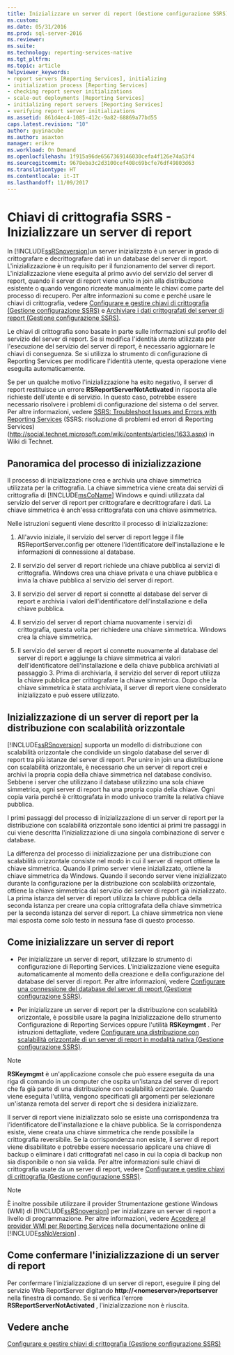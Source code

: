 ```yaml
---
title: Inizializzare un server di report (Gestione configurazione SSRS) | Microsoft Docs
ms.custom: 
ms.date: 05/31/2016
ms.prod: sql-server-2016
ms.reviewer: 
ms.suite: 
ms.technology: reporting-services-native
ms.tgt_pltfrm: 
ms.topic: article
helpviewer_keywords:
- report servers [Reporting Services], initializing
- initialization process [Reporting Services]
- checking report server initializations
- scale-out deployments [Reporting Services]
- initializing report servers [Reporting Services]
- verifying report server initializations
ms.assetid: 861d4ec4-1085-412c-9a82-68869a77bd55
caps.latest.revision: "10"
author: guyinacube
ms.author: asaxton
manager: erikre
ms.workload: On Demand
ms.openlocfilehash: 1f915a96de6567369146030cefa4f126e74a53f4
ms.sourcegitcommit: 9678eba3c2d3100cef408c69bcfe76df49803d63
ms.translationtype: HT
ms.contentlocale: it-IT
ms.lasthandoff: 11/09/2017
---
```

# <a name="ssrs-encryption-keys---initialize-a-report-server"></a>Chiavi di crittografia SSRS - Inizializzare un server di report
  In [!INCLUDE[ssRSnoversion](../../includes/ssrsnoversion-md.md)]un server inizializzato è un server in grado di crittografare e decrittografare dati in un database del server di report. L'inizializzazione è un requisito per il funzionamento del server di report. L'inizializzazione viene eseguita al primo avvio del servizio del server di report, quando il server di report viene unito in join alla distribuzione esistente o quando vengono ricreate manualmente le chiavi come parte del processo di recupero. Per altre informazioni su come e perché usare le chiavi di crittografia, vedere [Configurare e gestire chiavi di crittografia &#40;Gestione configurazione SSRS&#41;](../../reporting-services/install-windows/ssrs-encryption-keys-manage-encryption-keys.md) e [Archiviare i dati crittografati del server di report &#40;Gestione configurazione SSRS&#41;](../../reporting-services/install-windows/ssrs-encryption-keys-store-encrypted-report-server-data.md).  
  
 Le chiavi di crittografia sono basate in parte sulle informazioni sul profilo del servizio del server di report. Se si modifica l'identità utente utilizzata per l'esecuzione del servizio del server di report, è necessario aggiornare le chiavi di conseguenza. Se si utilizza lo strumento di configurazione di Reporting Services per modificare l'identità utente, questa operazione viene eseguita automaticamente.  
  
 Se per un qualche motivo l'inizializzazione ha esito negativo, il server di report restituisce un errore **RSReportServerNotActivated** in risposta alle richieste dell'utente e di servizio. In questo caso, potrebbe essere necessario risolvere i problemi di configurazione del sistema o del server. Per altre informazioni, vedere [SSRS: Troubleshoot Issues and Errors with Reporting Services](http://social.technet.microsoft.com/wiki/contents/articles/1633.aspx) (SSRS: risoluzione di problemi ed errori di Reporting Services) (http://social.technet.microsoft.com/wiki/contents/articles/1633.aspx) in Wiki di Technet.  
  
## <a name="overview-of-the-initialization-process"></a>Panoramica del processo di inizializzazione  
 Il processo di inizializzazione crea e archivia una chiave simmetrica utilizzata per la crittografia. La chiave simmetrica viene creata dai servizi di crittografia di [!INCLUDE[msCoName](../../includes/msconame-md.md)] Windows e quindi utilizzata dal servizio del server di report per crittografare e decrittografare i dati. La chiave simmetrica è anch'essa crittografata con una chiave asimmetrica.  
  
 Nelle istruzioni seguenti viene descritto il processo di inizializzazione:  
  
1.  All'avvio iniziale, il servizio del server di report legge il file RSReportServer.config per ottenere l'identificatore dell'installazione e le informazioni di connessione al database.  
  
2.  Il servizio del server di report richiede una chiave pubblica ai servizi di crittografia. Windows crea una chiave privata e una chiave pubblica e invia la chiave pubblica al servizio del server di report.  
  
3.  Il servizio del server di report si connette al database del server di report e archivia i valori dell'identificatore dell'installazione e della chiave pubblica.  
  
4.  Il servizio del server di report chiama nuovamente i servizi di crittografia, questa volta per richiedere una chiave simmetrica. Windows crea la chiave simmetrica.  
  
5.  Il servizio del server di report si connette nuovamente al database del server di report e aggiunge la chiave simmetrica ai valori dell'identificatore dell'installazione e della chiave pubblica archiviati al passaggio 3. Prima di archiviarla, il servizio del server di report utilizza la chiave pubblica per crittografare la chiave simmetrica. Dopo che la chiave simmetrica è stata archiviata, il server di report viene considerato inizializzato e può essere utilizzato.  
  
## <a name="initializing-a-report-server-for-scale-out-deployment"></a>Inizializzazione di un server di report per la distribuzione con scalabilità orizzontale  
 [!INCLUDE[ssRSnoversion](../../includes/ssrsnoversion-md.md)] supporta un modello di distribuzione con scalabilità orizzontale che condivide un singolo database del server di report tra più istanze del server di report. Per unire in join una distribuzione con scalabilità orizzontale, è necessario che un server di report crei e archivi la propria copia della chiave simmetrica nel database condiviso. Sebbene i server che utilizzano il database utilizzino una sola chiave simmetrica, ogni server di report ha una propria copia della chiave. Ogni copia varia perché è crittografata in modo univoco tramite la relativa chiave pubblica.  
  
 I primi passaggi del processo di inizializzazione di un server di report per la distribuzione con scalabilità orizzontale sono identici ai primi tre passaggi in cui viene descritta l'inizializzazione di una singola combinazione di server e database.  
  
 La differenza del processo di inizializzazione per una distribuzione con scalabilità orizzontale consiste nel modo in cui il server di report ottiene la chiave simmetrica. Quando il primo server viene inizializzato, ottiene la chiave simmetrica da Windows. Quando il secondo server viene inizializzato durante la configurazione per la distribuzione con scalabilità orizzontale, ottiene la chiave simmetrica dal servizio del server di report già inizializzato. La prima istanza del server di report utilizza la chiave pubblica della seconda istanza per creare una copia crittografata della chiave simmetrica per la seconda istanza del server di report. La chiave simmetrica non viene mai esposta come solo testo in nessuna fase di questo processo.  
  
## <a name="how-to-initialize-a-report-server"></a>Come inizializzare un server di report  
  
-   Per inizializzare un server di report, utilizzare lo strumento di configurazione di Reporting Services. L'inizializzazione viene eseguita automaticamente al momento della creazione e della configurazione del database del server di report. Per altre informazioni, vedere [Configurare una connessione del database del server di report &#40;Gestione configurazione SSRS&#41;](../../reporting-services/install-windows/configure-a-report-server-database-connection-ssrs-configuration-manager.md).  
  
-   Per inizializzare un server di report per la distribuzione con scalabilità orizzontale, è possibile usare la pagina Inizializzazione dello strumento Configurazione di Reporting Services oppure l'utilità **RSKeymgmt** . Per istruzioni dettagliate, vedere [Configurare una distribuzione con scalabilità orizzontale di un server di report in modalità nativa &#40;Gestione configurazione SSRS&#41;](../../reporting-services/install-windows/configure-a-native-mode-report-server-scale-out-deployment.md).  
  
> [!NOTE]  
>  **RSKeymgmt** è un'applicazione console che può essere eseguita da una riga di comando in un computer che ospita un'istanza del server di report che fa già parte di una distribuzione con scalabilità orizzontale. Quando viene eseguita l'utilità, vengono specificati gli argomenti per selezionare un'istanza remota del server di report che si desidera inizializzare.  
  
 Il server di report viene inizializzato solo se esiste una corrispondenza tra l'identificatore dell'installazione e la chiave pubblica. Se la corrispondenza esiste, viene creata una chiave simmetrica che rende possibile la crittografia reversibile. Se la corrispondenza non esiste, il server di report viene disabilitato e potrebbe essere necessario applicare una chiave di backup o eliminare i dati crittografati nel caso in cui la copia di backup non sia disponibile o non sia valida. Per altre informazioni sulle chiavi di crittografia usate da un server di report, vedere [Configurare e gestire chiavi di crittografia &#40;Gestione configurazione SSRS&#41;](../../reporting-services/install-windows/ssrs-encryption-keys-manage-encryption-keys.md).  
  
> [!NOTE]  
>  È inoltre possibile utilizzare il provider Strumentazione gestione Windows (WMI) di [!INCLUDE[ssRSnoversion](../../includes/ssrsnoversion-md.md)] per inizializzare un server di report a livello di programmazione. Per altre informazioni, vedere [Accedere al provider WMI per Reporting Services](../../reporting-services/tools/access-the-reporting-services-wmi-provider.md) nella documentazione online di [!INCLUDE[ssNoVersion](../../includes/ssnoversion-md.md)] .  
  
## <a name="how-to-confirm-a-report-server-initialization"></a>Come confermare l'inizializzazione di un server di report  
 Per confermare l'inizializzazione di un server di report, eseguire il ping del servizio Web ReportServer digitando **http://\<nomeserver>/reportserver** nella finestra di comando. Se si verifica l'errore **RSReportServerNotActivated** , l'inizializzazione non è riuscita.  
  
## <a name="see-also"></a>Vedere anche
[Configurare e gestire chiavi di crittografia (Gestione configurazione SSRS)](../../reporting-services/install-windows/ssrs-encryption-keys-manage-encryption-keys.md)
  
  
